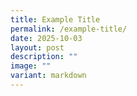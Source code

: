 ```yaml
---
title: Example Title
permalink: /example-title/
date: 2025-10-03
layout: post
description: ""
image: ""
variant: markdown
---
```

